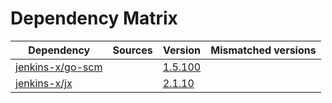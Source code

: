 # Dependency Matrix

Dependency | Sources | Version | Mismatched versions
---------- | ------- | ------- | -------------------
[jenkins-x/go-scm](https://github.com/jenkins-x/go-scm) |  | [1.5.100]() | 
[jenkins-x/jx](https://github.com/jenkins-x/jx) |  | [2.1.10](https://github.com/jenkins-x/jx/releases/tag/v2.1.10) | 
